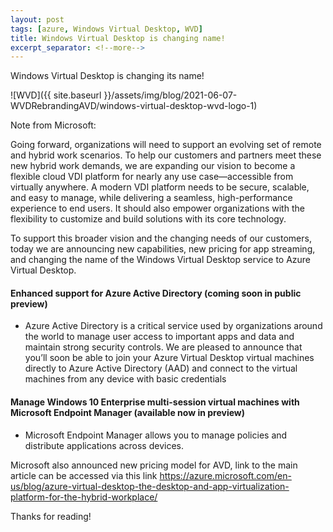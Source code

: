 ```yaml
---
layout: post
tags: [azure, Windows Virtual Desktop, WVD]
title: Windows Virtual Desktop is changing name!
excerpt_separator: <!--more-->
---
```

Windows Virtual Desktop is changing its name! 

![WVD]({{ site.baseurl }}/assets/img/blog/2021-06-07-WVDRebrandingAVD/windows-virtual-desktop-wvd-logo-1)

<!--more-->
Note from Microsoft: 

Going forward, organizations will need to support an evolving set of remote and hybrid work scenarios. To help our customers and partners meet these new hybrid work demands, we are expanding our vision to become a flexible cloud VDI platform for nearly any use case—accessible from virtually anywhere. A modern VDI platform needs to be secure, scalable, and easy to manage, while delivering a seamless, high-performance experience to end users. It should also empower organizations with the flexibility to customize and build solutions with its core technology.

To support this broader vision and the changing needs of our customers, today we are announcing new capabilities, new pricing for app streaming, and changing the name of the Windows Virtual Desktop service to Azure Virtual Desktop.

#### Enhanced support for Azure Active Directory (coming soon in public preview) ####

+ Azure Active Directory is a critical service used by organizations around the world to manage user access to important apps and data and maintain strong security controls. We are pleased to announce that you’ll soon be able to join your Azure Virtual Desktop virtual machines directly to Azure Active Directory (AAD) and connect to the virtual machines from any device with basic credentials

#### Manage Windows 10 Enterprise multi-session virtual machines with Microsoft Endpoint Manager (available now in preview) ####

+ Microsoft Endpoint Manager allows you to manage policies and distribute applications across devices.

Microsoft also announced new pricing model for AVD, link to the main article can be accessed via this link https://azure.microsoft.com/en-us/blog/azure-virtual-desktop-the-desktop-and-app-virtualization-platform-for-the-hybrid-workplace/

Thanks for reading!
